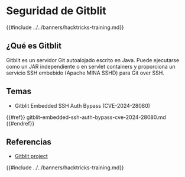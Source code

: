 # Seguridad de Gitblit

{{#include ../../banners/hacktricks-training.md}}

## ¿Qué es Gitblit

Gitblit es un servidor Git autoalojado escrito en Java. Puede ejecutarse como un JAR independiente o en servlet containers y proporciona un servicio SSH embebido (Apache MINA SSHD) para Git over SSH.

## Temas

- Gitblit Embedded SSH Auth Bypass (CVE-2024-28080)

{{#ref}}
gitblit-embedded-ssh-auth-bypass-cve-2024-28080.md
{{#endref}}

## Referencias

- [Gitblit project](https://gitblit.com/)

{{#include ../../banners/hacktricks-training.md}}
